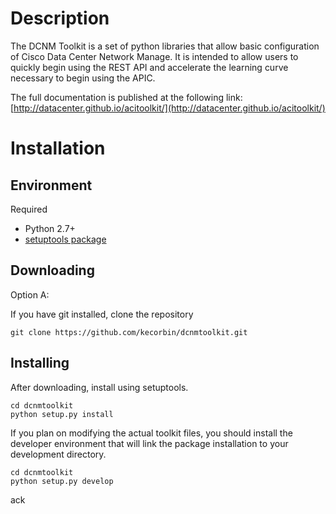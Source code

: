 
# Description

The DCNM Toolkit is a set of python libraries that allow basic
configuration of Cisco Data Center Network Manage. It is intended to allow users to quickly begin using the
REST API and accelerate the learning curve necessary to begin using the APIC.

The full documentation is published at the following link:
[http://datacenter.github.io/acitoolkit/](http://datacenter.github.io/acitoolkit/)


# Installation

## Environment

Required

* Python 2.7+
* [setuptools package](https://pypi.python.org/pypi/setuptools)

## Downloading

Option A:

If you have git installed, clone the repository

    git clone https://github.com/kecorbin/dcnmtoolkit.git


## Installing

After downloading, install using setuptools.

    cd dcnmtoolkit
    python setup.py install

If you plan on modifying the actual toolkit files, you should install the developer environment that will link the package installation to your development directory.

    cd dcnmtoolkit
    python setup.py develop

ack